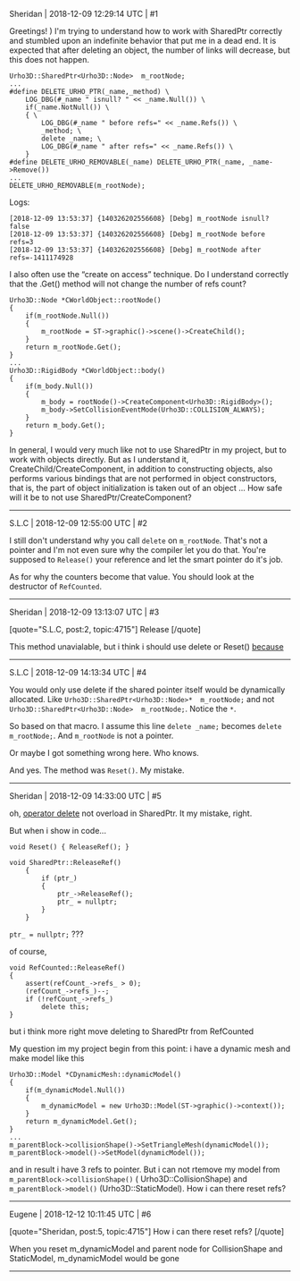 Sheridan | 2018-12-09 12:29:14 UTC | #1

Greetings! )
I'm trying to understand how to work with SharedPtr correctly and stumbled upon an indefinite behavior that put me in a dead end. It is expected that after deleting an object, the number of links will decrease, but this does not happen.
```
Urho3D::SharedPtr<Urho3D::Node>  m_rootNode;
...
#define DELETE_URHO_PTR(_name,_method) \
    LOG_DBG(#_name " isnull? " << _name.Null()) \
    if(_name.NotNull()) \
    { \
        LOG_DBG(#_name " before refs=" << _name.Refs()) \
        _method; \
        delete _name; \
        LOG_DBG(#_name " after refs=" << _name.Refs()) \
    }
#define DELETE_URHO_REMOVABLE(_name) DELETE_URHO_PTR(_name, _name->Remove())
...
DELETE_URHO_REMOVABLE(m_rootNode);
```
Logs:
```
[2018-12-09 13:53:37] {140326202556608} [Debg] m_rootNode isnull? false
[2018-12-09 13:53:37] {140326202556608} [Debg] m_rootNode before refs=3
[2018-12-09 13:53:37] {140326202556608} [Debg] m_rootNode after refs=-1411174928
```

I also often use the “create on access” technique. Do I understand correctly that the .Get() method will not change the number of refs count?
```
Urho3D::Node *CWorldObject::rootNode()
{
    if(m_rootNode.Null())
    {
        m_rootNode = ST->graphic()->scene()->CreateChild();
    }
    return m_rootNode.Get();
}
...
Urho3D::RigidBody *CWorldObject::body()
{
    if(m_body.Null())
    {
        m_body = rootNode()->CreateComponent<Urho3D::RigidBody>();
        m_body->SetCollisionEventMode(Urho3D::COLLISION_ALWAYS);
    }
    return m_body.Get();
}
```

In general, I would very much like not to use SharedPtr in my project, but to work with objects directly. But as I understand it, CreateChild/CreateComponent, in addition to constructing objects, also performs various bindings that are not performed in object constructors, that is, the part of object initialization is taken out of an object ...
How safe will it be to not use SharedPtr/CreateComponent?

-------------------------

S.L.C | 2018-12-09 12:55:00 UTC | #2

I still don't understand why you call `delete` on `m_rootNode`. That's not a pointer and I'm not even sure why the compiler let you do that. You're supposed to `Release()` your reference and let the smart pointer do it's job.

As for why the counters become that value. You should look at the destructor of `RefCounted`.

-------------------------

Sheridan | 2018-12-09 13:13:07 UTC | #3

[quote="S.L.C, post:2, topic:4715"]
Release
[/quote]

This method unavialable, but i think i should use delete or Reset() [because](https://github.com/urho3d/Urho3D/blob/17c4a1022d3342b6318fa095661a0ecba6306284/Source/Urho3D/Container/Ptr.h#L72)

-------------------------

S.L.C | 2018-12-09 14:13:34 UTC | #4

You would only use delete if the shared pointer itself would be dynamically allocated. Like `Urho3D::SharedPtr<Urho3D::Node>*  m_rootNode;` and not `Urho3D::SharedPtr<Urho3D::Node>  m_rootNode;`. Notice the `*`.

So based on that macro. I assume this line `delete _name;` becomes `delete m_rootNode;`. And `m_rootNode` is not a pointer.

Or maybe I got something wrong here. Who knows.

And yes. The method was `Reset()`. My mistake.

-------------------------

Sheridan | 2018-12-09 14:33:00 UTC | #5

oh, [operator delete](https://en.cppreference.com/w/cpp/memory/new/operator_delete) not overload in SharedPtr. It my mistake, right.

But when i show in code...
```
void Reset() { ReleaseRef(); }

void SharedPtr::ReleaseRef()
    {
        if (ptr_)
        {
            ptr_->ReleaseRef();
            ptr_ = nullptr;
        }
    }
```

`ptr_ = nullptr;` ???

of course,
```
void RefCounted::ReleaseRef()
{
    assert(refCount_->refs_ > 0);
    (refCount_->refs_)--;
    if (!refCount_->refs_)
        delete this;
}
```
but i think more right move deleting to SharedPtr from RefCounted

My question im my project begin from this point: i have a dynamic mesh and make model like this

```
Urho3D::Model *CDynamicMesh::dynamicModel()
{
    if(m_dynamicModel.Null())
    {
        m_dynamicModel = new Urho3D::Model(ST->graphic()->context());
    }
    return m_dynamicModel.Get();
}
...
m_parentBlock->collisionShape()->SetTriangleMesh(dynamicModel());
m_parentBlock->model()->SetModel(dynamicModel());
```
and in result i have 3 refs to pointer. But i can not rtemove my model from `m_parentBlock->collisionShape()` ( Urho3D::CollisionShape) and `m_parentBlock->model()` (Urho3D::StaticModel). How i can there reset refs?

-------------------------

Eugene | 2018-12-12 10:11:45 UTC | #6

[quote="Sheridan, post:5, topic:4715"]
How i can there reset refs?
[/quote]

When you reset m_dynamicModel and parent node for CollisionShape and StaticModel, m_dynamicModel would be gone

-------------------------

